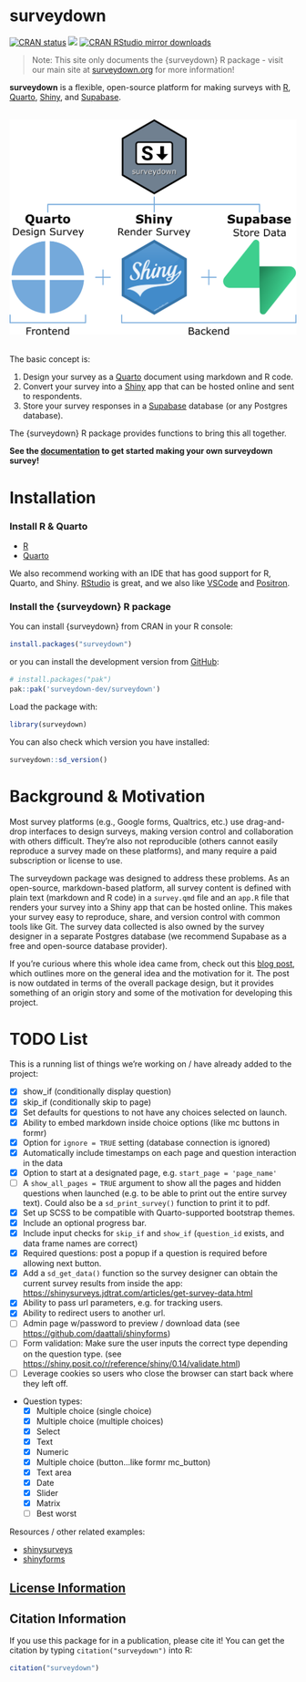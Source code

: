 
<!-- README.md is generated from README.Rmd. Please edit this file -->

# surveydown

<!-- badges: start -->

[![CRAN
status](https://www.r-pkg.org/badges/version/surveydown)](https://CRAN.R-project.org/package=surveydown)
[![](http://cranlogs.r-pkg.org/badges/grand-total/surveydown?color=blue)](https://cran.r-project.org/package=surveydown)
[![CRAN RStudio mirror
downloads](http://cranlogs.r-pkg.org/badges/surveydown)](https://cran.r-project.org/package=surveydown)
<!-- badges: end -->

> Note: This site only documents the {surveydown} R package - visit our
> main site at [surveydown.org](https://surveydown.org) for more
> information!

**surveydown** is a flexible, open-source platform for making surveys
with [R](https://www.r-project.org/), [Quarto](https://quarto.org/),
[Shiny](https://shiny.posit.co/), and [Supabase](https://supabase.com/).

<br>

<div align="center">

<img src='man/figures/technologies.png' width="550px" alt="image showing the three technologies used in the surveydown platform along with their logos: quarto (for designing surveys), shiny (for rendering the survey), and supabase (for storing data)"/>

</div>

<br>

The basic concept is:

1.  Design your survey as a [Quarto](https://quarto.org/) document using
    markdown and R code.
2.  Convert your survey into a [Shiny](https://shiny.posit.co/) app that
    can be hosted online and sent to respondents.
3.  Store your survey responses in a [Supabase](https://supabase.com/)
    database (or any Postgres database).

The {surveydown} R package provides functions to bring this all
together.

**See the [documentation](https://surveydown.org) to get started making
your own surveydown survey!**

# Installation

### Install R & Quarto

- [R](https://CRAN.R-project.org/)
- [Quarto](https://quarto.org/)

We also recommend working with an IDE that has good support for R,
Quarto, and Shiny.
[RStudio](https://posit.co/products/open-source/rstudio/) is great, and
we also like [VSCode](https://code.visualstudio.com/) and
[Positron](https://github.com/posit-dev/positron).

### Install the {surveydown} R package

You can install {surveydown} from CRAN in your R console:

``` r
install.packages("surveydown")
```

or you can install the development version from
[GitHub](https://github.com/surveydown-dev/surveydown):

``` r
# install.packages("pak")
pak::pak('surveydown-dev/surveydown')
```

Load the package with:

``` r
library(surveydown)
```

You can also check which version you have installed:

``` r
surveydown::sd_version()
```

# Background & Motivation

Most survey platforms (e.g., Google forms, Qualtrics, etc.) use
drag-and-drop interfaces to design surveys, making version control and
collaboration with others difficult. They’re also not reproducible
(others cannot easily reproduce a survey made on these platforms), and
many require a paid subscription or license to use.

The surveydown package was designed to address these problems. As an
open-source, markdown-based platform, all survey content is defined with
plain text (markdown and R code) in a `survey.qmd` file and an `app.R`
file that renders your survey into a Shiny app that can be hosted
online. This makes your survey easy to reproduce, share, and version
control with common tools like Git. The survey data collected is also
owned by the survey designer in a separate Postgres database (we
recommend Supabase as a free and open-source database provider).

If you’re curious where this whole idea came from, check out this [blog
post](https://www.jhelvy.com/blog/2023-04-06-markdown-surveys/), which
outlines more on the general idea and the motivation for it. The post is
now outdated in terms of the overall package design, but it provides
something of an origin story and some of the motivation for developing
this project.

# TODO List

This is a running list of things we’re working on / have already added
to the project:

- [x] show_if (conditionally display question)
- [x] skip_if (conditionally skip to page)
- [x] Set defaults for questions to not have any choices selected on
  launch.
- [x] Ability to embed markdown inside choice options (like mc buttons
  in formr)
- [x] Option for `ignore = TRUE` setting (database connection is
  ignored)
- [x] Automatically include timestamps on each page and question
  interaction in the data
- [x] Option to start at a designated page,
  e.g. `start_page = 'page_name'`
- [ ] A `show_all_pages = TRUE` argument to show all the pages and
  hidden questions when launched (e.g. to be able to print out the
  entire survey text). Could also be a `sd_print_survey()` function to
  print it to pdf.
- [x] Set up SCSS to be compatible with Quarto-supported bootstrap
  themes.
- [x] Include an optional progress bar.
- [x] Include input checks for `skip_if` and `show_if` (`question_id`
  exists, and data frame names are correct)
- [x] Required questions: post a popup if a question is required before
  allowing next button.
- [x] Add a `sd_get_data()` function so the survey designer can obtain
  the current survey results from inside the app:
  <https://shinysurveys.jdtrat.com/articles/get-survey-data.html>
- [x] Ability to pass url parameters, e.g. for tracking users.
- [x] Ability to redirect users to another url.
- [ ] Admin page w/password to preview / download data (see
  <https://github.com/daattali/shinyforms>)
- [ ] Form validation: Make sure the user inputs the correct type
  depending on the question type. (see
  <https://shiny.posit.co/r/reference/shiny/0.14/validate.html>)
- [ ] Leverage cookies so users who close the browser can start back
  where they left off.
- Question types:
  - [x] Multiple choice (single choice)
  - [x] Multiple choice (multiple choices)
  - [x] Select
  - [x] Text
  - [x] Numeric
  - [x] Multiple choice (button…like formr mc_button)
  - [x] Text area
  - [x] Date
  - [x] Slider
  - [x] Matrix
  - [ ] Best worst

Resources / other related examples:

- [shinysurveys](https://github.com/jdtrat/shinysurveys)
- [shinyforms](https://github.com/daattali/shinyforms)

## [License Information](https://github.com/surveydown-dev/surveydown/blob/master/LICENSE.md)

## Citation Information

If you use this package for in a publication, please cite it! You can
get the citation by typing `citation("surveydown")` into R:

``` r
citation("surveydown")
```
